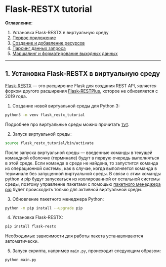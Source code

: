 # Flask-RESTX tutorial

**Оглавление:**

1. Установка Flask-RESTX в виртуальную среду
2. [Первое приложение](../02_first_application/README.md)
3. [Создание и добавление ресурсов](../03_creating_resources/README.md)
4. [Парсинг данных запроса](../04_request_parsing/README.md)
5. [Маршалинг и форматирование выходных данных](../05_marshalling/README.md)

---

## 1. Установка Flask-RESTX в виртуальную среду

[Flask-RESTX](https://flask-restx.readthedocs.io/en/latest/quickstart.html#migrate-from-flask-restplus) — это расширение Flask для создания REST API, является форком другого расширения [Flask-RESTPlus](https://flask-restplus.readthedocs.io/en/stable/), которое не обновляется с 2019 года.

1. Создание новой виртуальной среды для Python 3:
```bash
python3 -m venv flask_restx_tutorial
``` 

Подробнее про виртуальные среды можно прочитать [тут](https://python-scripts.com/virtualenv).

2. Запуск виртуальной среды:
```bash
source flask_restx_tutorial/bin/activate
```

После запуска виртуальной среды — введенные команды в текущей командной оболочке (терминале) будут в первую очередь выполняться в этой среде. Если команда в среде не найдена, то запустится команда из операционной системы, как в случае, когда выполняется команда в терминале без запущенной виртуальной среды. В связи с этим команды python и pip будут запускаться из изолированной от остальной системы среды, поэтому управление пакетами с помощью [пакетного менеджера pip](https://pip.pypa.io/en/stable/quickstart/) будет происходить только для активной виртуальной среды.  

3. Обновление пакетного менеджера Python:
```bash
python -m pip install --upgrade pip
```

4. Установка Flask-RESTX:
```bash
pip install flask-restx
```

Необходимые зависимости для работы пакета устанавливаются автоматически.

5. Запуск скрипта, например `main.py`, происходит следующим образом:
```bash
python main.py
```